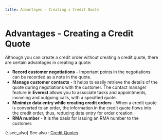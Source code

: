 ```yaml
---
title: Advantages - Creating a Credit Quote
---
```


# Advantages - Creating a Credit Quote


Although you can create a credit order without creating a credit quote,  there are certain advantages in creating a quote:

- **Record 
 customer negotiations** - Important points in the negotiations can  be recorded as a note in the quote.
- **Manage 
 customer contacts** - It helps to easily retrieve the details of  the quote during negotiations with the customer. The contact manager feature  in **Everest** allows you to associate  tasks and appointments, incoming and outgoing calls, with a specified  quote.
- **Minimize data entry while creating credit orders**  - When a credit quote is converted to an order, the information in the  credit quote flows into the credit order, thus, reducing data entry for  order creation.
- **RMA 
 number** - It is the basis for issuing an RMA  number to the customer.



{:.see_also}
See also
: [Credit Quotes]({{site.sp_baseurl}}/sales-ret-docs/credit-quotes/credit_quotes.html)
